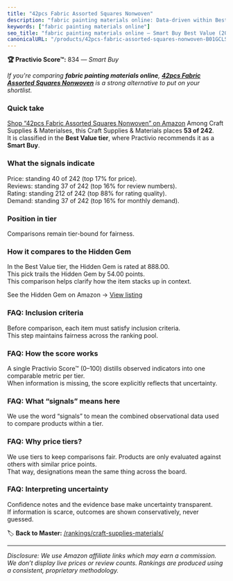 ```yaml
---
title: "42pcs Fabric Assorted Squares Nonwoven"
description: "fabric painting materials online: Data-driven within Best Value ranking using the Practivio Score™. Positioned by quality, value, demand, findability, momentum."
keywords: ["fabric painting materials online"]
seo_title: "fabric painting materials online — Smart Buy Best Value (2025)"
canonicalURL: "/products/42pcs-fabric-assorted-squares-nonwoven-B01GCLS32M/"
---
```


**🏆 Practivio Score™:** 834 — _Smart Buy_


*If you're comparing **fabric painting materials online**, **[42pcs Fabric Assorted Squares Nonwoven](https://www.amazon.com/dp/B01GCLS32M?tag=practivio-20)** is a strong alternative to put on your shortlist.*
### Quick take
[Shop “42pcs Fabric Assorted Squares Nonwoven” on Amazon](https://www.amazon.com/dp/B01GCLS32M?tag=practivio-20)
Among Craft Supplies & Materialses, this Craft Supplies & Materials places **53 of 242**.  
It is classified in the **Best Value tier**, where Practivio recommends it as a **Smart Buy**.

### What the signals indicate
Price: standing 40 of 242 (top 17% for price).  
Reviews: standing 37 of 242 (top 16% for review numbers).  
Rating: standing 212 of 242 (top 88% for rating quality).  
Demand: standing 37 of 242 (top 16% for monthly demand).

### Position in tier
Comparisons remain tier-bound for fairness.

### How it compares to the Hidden Gem
In the Best Value tier, the Hidden Gem is rated at 888.00.  
This pick trails the Hidden Gem by 54.00 points.  
This comparison helps clarify how the item stacks up in context.  

See the Hidden Gem on Amazon → [View listing](https://www.amazon.com/dp/B00178QQJ8?tag=practivio-20)

### FAQ: Inclusion criteria
Before comparison, each item must satisfy inclusion criteria.  
This step maintains fairness across the ranking pool.

### FAQ: How the score works
A single Practivio Score™ (0–100) distills observed indicators into one comparable metric per tier.  
When information is missing, the score explicitly reflects that uncertainty.

### FAQ: What “signals” means here
We use the word “signals” to mean the combined observational data used to compare products within a tier.

### FAQ: Why price tiers?
We use tiers to keep comparisons fair. Products are only evaluated against others with similar price points.  
That way, designations mean the same thing across the board.

### FAQ: Interpreting uncertainty
Confidence notes and the evidence base make uncertainty transparent.  
If information is scarce, outcomes are shown conservatively, never guessed.


🏷️ **Back to Master:** [/rankings/craft-supplies-materials/](/rankings/craft-supplies-materials/)

---
_Disclosure: We use Amazon affiliate links which may earn a commission. We don’t display live prices or review counts. Rankings are produced using a consistent, proprietary methodology._
